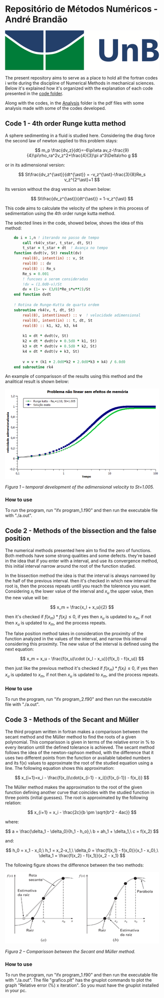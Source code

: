 # Repositório de Métodos Numéricos - André Brandão

<p align="center">
  <img src="figures/logo-unb.png" width="600"/>
</p>



The present repository aims to serve as a place to hold all the fortran codes i write during the discipline of Numerical Methods in mechanical sciences.
Below it's explained how it's organized with the explanation of each code presented in the [code folder](./codes).

Along with the codes, in the [Analysis](./Analysis) folder is the pdf files with some analysis made with some of the codes developed.

## Code 1 - 4th order Runge kutta method

A sphere sedimenting in a fluid is studied here. Considering the drag force the second law of newton applied to this problem stays: 

$$
    m_p \frac{dv_z}{dt}=-6\pi\eta av_z-\frac{9}{4}\pi\rho_ra^2v_z^2+\frac{4}{3}\pi a^3\Delta\rho g
$$

or in its adimensional version:

$$
    St\frac{dv_z^{\ast}}{dt^{\ast}} = -v_z^{\ast}-\frac{3}{8}Re_s v_z^{2^\ast}+1
$$

Its version without the drag version as shown below:

$$
    St\frac{dv_z^{\ast}}{dt^{\ast}} = 1-v_z^{\ast}
$$

This code aims to calculate the velocity of the sphere in this process of sedimentation using the 4th order runge kutta method.

The selected lines in the code, showed below, shows the idea of this method:

```fortran
    do i = 1,n ! iterando no passo de tempo
        call rk4(v_star, t_star, dt, St)
        t_star = t_star + dt  ! Avança no tempo
    function dvdt(v, St) result(dv)
        real(8), intent(in) :: v, St
        real(8) :: dv
        real(8) :: Re_s
        Re_s = 0.001
        ! funcoes a serem consideradas
        !dv = (1.0d0-v)/St
        dv = (1- v- (3/8)*Re_s*v**2)/St
    end function dvdt

    ! Rotina de Runge-Kutta de quarta ordem
    subroutine rk4(v, t, dt, St)
        real(8), intent(inout) :: v  ! velocidade adimensional
        real(8), intent(in) :: t, dt, St
        real(8) :: k1, k2, k3, k4

        k1 = dt * dvdt(v, St)
        k2 = dt * dvdt(v + 0.5d0 * k1, St)
        k3 = dt * dvdt(v + 0.5d0 * k2, St)
        k4 = dt * dvdt(v + k3, St)

        v = v + (k1 + 2.0d0*k2 + 2.0d0*k3 + k4) / 6.0d0
    end subroutine rk4
```

An example of comparisson of the results using this method and the analitical result is shown below:

![temporal development of the adimensional velocity to St=1.005](figures/St1005.PNG)
  
*Figura 1 – temporal development of the adimensional velocity to St=1.005.*

### How to use

To run the program, run "ifx program_1.f90" and then run the executable file with "./a.out".

## Code 2 - Methods of the bissection and the false position

The numerical methods presented here aim to find the zero of functions. Both methods have some strong qualities and some defects. they're based in the idea that if you enter with a interval, and use its convergence method, this initial interval narrow around the root of the function studied.

In the bissection method the idea is that the interval is always narrowed by the half of the previous interval. then it's checked in which new interval the root is, then the process repeats untill you reach the tolerence you want.
Considering $x_l$ the lower value of the interval and $x_u$ the upper value, then the new value will be:

$$
    x_m = \frac{x_l + x_u}{2}
$$

then it's checked if $f(x_m)*f(x_l)\le 0$, if yes then $x_u$ is updated to $x_m$, if not then $x_u$ is updated to $x_m$, and the process repeats.

The false position method takes in consideration the proximity of the function analyzed in the values of the interval, and narrow this interval considering this proximity.
The new value of the interval is defined using the next equation:

$$
    x_m = x_u - \frac{f(x_u)\cdot (x_l - x_u)}{f(x_l) - f(x_u)}
$$

then just like the previous method it's checked if $f(x_m)*f(x_l)\le 0$, if yes then $x_u$ is updated to $x_m$, if not then $x_u$ is updated to $x_m$, and the process repeats.

### How to use

To run the program, run "ifx program_2.f90" and then run the executable file with "./a.out".

## Code 3 - Methods of the Secant and Müller
The third program written in fortran makes a comparisson between the secant method and the Müller method to find the roots of a given polynomial. This comparisson is given in terms of the relative error in % to every iteration untill the defined tolerance is achieved.
The secant method follows the idea of the newton-raphson method, with the difference that it uses two different points from the function or available tabeled numbers and its f(x) values to approximate the root of the studied equation using a line. The following equation shows this approximation:

$$
  x_{i+1}=x_i - \frac{f(x_i)\cdot(x_{i-1} - x_i)}{f(x_{i-1}) - f(x_i)}
$$

The Müller method makes the approximation to the root of the given function defining another curve that coincides with the studied function in three points (initial guesses). The root is approximated by the following relation:

$$
  x_{i+1} = x_i - \frac{2c}{b \pm \sqrt{b^2 - 4ac}}
$$

where:

$$
  a = \frac{\delta_1 - \delta_0}{h_1 - h_o},\ b = ah_1 + \delta_1,\ c = f(x_2) 
$$

and:

$$
  h_0 = x_1 - x_0,\ h_1 = x_2-x_1,\ \delta_0 = \frac{f(x_1) - f(x_0)}{x_1 - x_0},\ \delta_1 = \frac{f(x_2) - f(x_1)}{x_2 - x_1}
$$

The following figure shows the difference between the two methods:

![Comparisson between the Secant and Müller method](figures/secant_muller.png)
  
*Figura 2 – Comparisson between the Secant and Müller method.*

### How to use

To run the program, run "ifx program_1.f90" and then run the executable file with "./a.out". The file "grafico.plt" has the gnuplot commands to plot the graph "Relative error (%) x iteration". So you must have the gnuplot installed in your pc.
